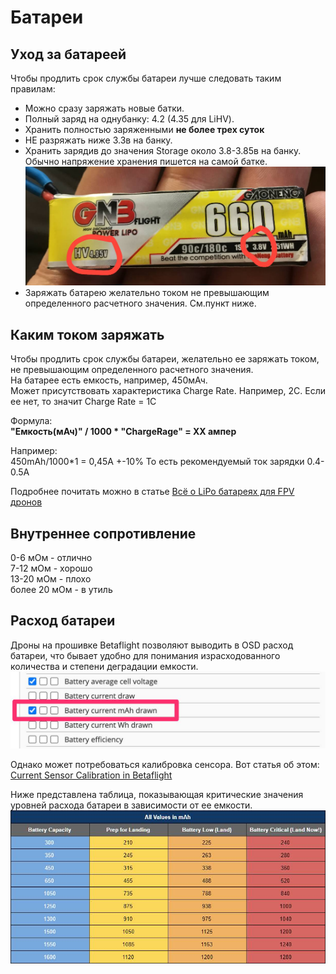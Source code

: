 # Батареи

## Уход за батареей
Чтобы продлить срок службы батареи лучше следовать таким правилам:  
 - Можно сразу заряжать новые батки.  
 - Полный заряд на однубанку: 4.2 (4.35 для LiHV).   
 - Хранить полностью заряженными **не более трех суток**  
 - НЕ разряжать ниже 3.3в на банку.  
 - Хранить зарядив до значения Storage около 3.8-3.85в на банку. Обычно напряжение хранения пишется на самой батке.  
![](StorageVoltage.png)  
 - Заряжать батарею желательно током не превышающим определенного расчетного значения. См.пункт ниже.
 
## Каким током заряжать
Чтобы продлить срок службы батареи, желательно ее заряжать током, не превышающим определенного расчетного значения.  
На батарее есть емкость, например, 450мАч.  
Может присутствовать характеристика Charge Rate. Например, 2С.
Если ее нет, то значит Charge Rate = 1С

Формула:  
 **"Емкость(мАч)" / 1000 * "ChargeRage" = ХХ ампер**

Например:  
450mAh/1000*1 = 0,45А +-10%
То есть рекомендуемый ток зарядки 0.4-0.5А

Подробнее почитать можно в статье [Всё о LiPo батареях для FPV дронов](https://dronomania.ru/faq/vsyo-o-lipo-batareyah-dlya-fpv-dronov.html)

## Внутреннее сопротивление
0-6 мОм - отлично  
7-12 мОм - хорошо  
13-20 мОм - плохо  
более 20 мОм - в утиль  

## Расход батареи
Дроны на прошивке Betaflight позволяют выводить в OSD расход батареи, что бывает удобно для понимания израсходованного количества и степени деградации емкости.  
![](OSD_battery_mah.jpg)

Однако может потребоваться калибровка сенсора. Вот статья об этом:  
[Current Sensor Calibration in Betaflight](https://oscarliang.com/current-sensor-calibration/)

Ниже представлена таблица, показывающая критические значения уровней расхода батареи в зависимости от ее емкости.  
![](BatteryDischargeValues.jpg)
